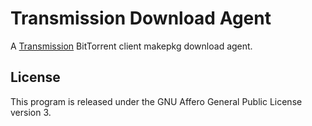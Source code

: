 # Transmission Download Agent

A [Transmission](
  https://transmissionbt.com)
BitTorrent client makepkg download agent.

## License

This program is released under the GNU Affero General
Public License version 3.
